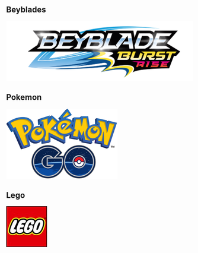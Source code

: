 ## Beyblades

[![Thumbnail of Beyblade Logo](images/bbr-slider-logo.png)](https://usa.beyblade.com/)

## Pokemon

[![Thumbnail of Pokemon Go Logo](images/pgo_logo.png)](https://pokemongolive.com/en/)

## Lego

[![Thumbnail of Lego logo](images/Lego-logo.jpeg)](https://www.lego.com/en-us/)